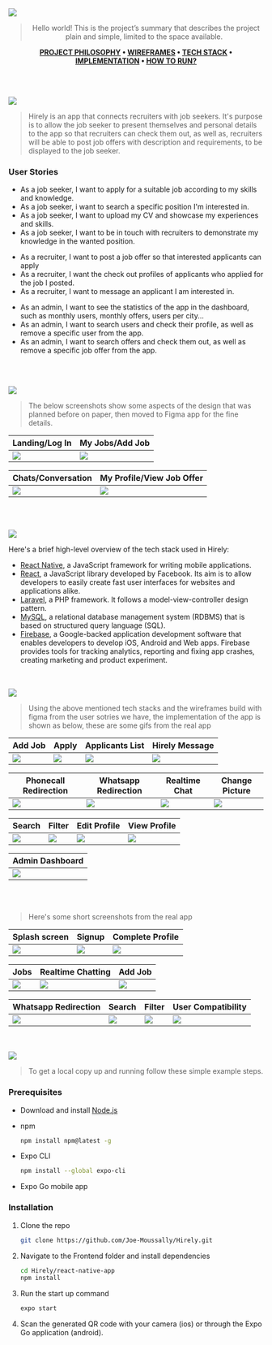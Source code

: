 <img src="./readme/title1.svg"/>

<div align="center">

> Hello world! This is the project’s summary that describes the project plain and simple, limited to the space available.  

**[PROJECT PHILOSOPHY](https://github.com/Joe-Moussally/Hirely#title1) • [WIREFRAMES](https://github.com/Joe-Moussally/Hirely) • [TECH STACK](https://github.com/Joe-Moussally/Hirely) • [IMPLEMENTATION](https://github.com/Joe-Moussally/Hirely) • [HOW TO RUN?](https://github.com/Joe-Moussally/Hirely)**

</div>

<br><br>


<img src="./readme/title2.svg" id='title1'/>

>Hirely is an app that connects recruiters with job seekers. It's purpose is to allow the job seeker to present themselves and personal details to the app so that recruiters can check them out, as well as, recruiters will be able to post job offers with description and requirements, to be displayed to the job seeker.
> 
### User Stories
- As a job seeker, I want to apply for a suitable job according to my skills and knowledge.
- As a job seeker, i want to search a specific position I'm interested in.
- As a job seeker, I want to upload my CV and showcase my experiences and skills.
- As a job seeker,  I want to be in touch with recruiters to demonstrate my knowledge in the wanted position.
>
- As a recruiter, I want to post a job offer so that interested applicants can apply
- As a recruiter, I want the check out profiles of applicants who applied for the job I posted.
- As a recruiter, I want to message an applicant I am interested in.
>
- As an admin, I want to see the statistics of the app in the dashboard, such as monthly users, monthly offers, users per city...
- As an admin, I want to search users and check their profile, as well as remove a specific user from the app.
- As an admin, I want to search offers and check them out, as well as remove a specific job offer from the app.

<br><br>

<img src="./readme/title3.svg"/>

> The below screenshots show some aspects of the design that was planned before on paper, then moved to Figma app for the fine details.


| Landing/Log In  | My Jobs/Add Job |
| -----------| -----|
| <img src="./readme/screens/landing-login.JPG"/> |<img src="./readme/screens/myjobs-addoffer.JPG"/>|

| Chats/Conversation  | My Profile/View Job Offer  |
| -----------------| -----|
|  <img src="./readme/screens/chats-conversation.JPG"/>|<img src="./readme/screens/profile-viewjob.JPG"/>  |


<br><br>

<img src="./readme/title4.svg"/>

Here's a brief high-level overview of the tech stack used in Hirely:

- [React Native](https://reactnative.dev/), a JavaScript framework for writing mobile applications.
- [React](https://reactjs.org/), a JavaScript library developed by Facebook. Its aim is to allow developers to easily create fast user interfaces for websites and applications alike.
- [Laravel](https://laravel.com/), a PHP framework. It follows a model-view-controller design pattern.
- [MySQL](https://www.mysql.com/), a relational database management system (RDBMS) that is based on structured query language (SQL).
- [Firebase](https://firebase.google.com/), a Google-backed application development software that enables developers to develop iOS, Android and Web apps. Firebase provides tools for tracking analytics, reporting and fixing app crashes, creating marketing and product experiment.



<br><br>
<img src="./readme/title5.svg"/>

> Using the above mentioned tech stacks and the wireframes build with figma from the user sotries we have, the implementation of the app is shown as below, these are some gifs from the real app



| Add Job | Apply | Applicants List | Hirely Message |
| ------------|----------|-----------|-----------|
|<img src="./readme/gifs/add_job.gif" />|<img src="./readme/gifs/apply.gif"  />  |<img src="./readme/gifs/applicants_list.gif"/>  |<img src="./readme/gifs/hirely_message.gif"/>  |



| Phonecall Redirection | Whatsapp Redirection | Realtime Chat | Change Picture |
| ------------|----------|-----------|-----------|
|<img src="./readme/gifs/phonecall_redirection.gif" />|<img src="./readme/gifs/whatsapp_redirection.gif"  />  |<img src="./readme/gifs/realtime_chat.gif"/>  |<img src="./readme/gifs/change_picture.gif"/>  |



| Search | Filter | Edit Profile | View Profile |
| ------------|----------|-----------|-----------|
|<img src="./readme/gifs/search.gif" />|<img src="./readme/gifs/filter.gif"  />  |<img src="./readme/gifs/edit_profile.gif"/>  |<img src="./readme/gifs/view_profile.gif"/>  |



| Admin Dashboard |
|----------|
|<img src="./readme/admin/admin.gif" />  |



<br></br>
> Here's some short screenshots from the real app


| Splash screen | Signup | Complete Profile |
|----------|-----------|-----------|
|<img src="./readme/screenshots/splash.jpg"  />  | <img src="./readme/screenshots/signup.jpg"  /> |<img src="./readme/screenshots/complete profile.jpg"/>  |



| Jobs | Realtime Chatting | Add Job  |
|----------|-----------|-----------|
|<img src="./readme/screenshots/jobs.jpg"  />  | <img src="./readme/screenshots/chatting.jpg"  /> |<img src="./readme/screenshots/add.jpg"/>  |



| Whatsapp Redirection | Search | Filter | User Compatibility |
|----------|-----------|-----------|-----------|
|<img src="./readme/screenshots/whatsapp.jpg"  />  | <img src="./readme/screenshots/search.jpg"  /> |<img src="./readme/screenshots/filter.jpg"/>|<img src="./readme/screenshots/compatibility.jpg"/>|



<br><br>
<img src="./readme/title6.svg"/>


>To get a local copy up and running follow these simple example steps.

### Prerequisites

* Download and install [Node.js](https://nodejs.org/en/)

* npm
  ```sh
  npm install npm@latest -g
  ```
* Expo CLI
  ```sh
  npm install --global expo-cli
  ```
* Expo Go mobile app
 

### Installation

1. Clone the repo
   ```sh
   git clone https://github.com/Joe-Moussally/Hirely.git
2. Navigate to the Frontend folder and install dependencies
   ```sh
   cd Hirely/react-native-app
   npm install
   ```
3. Run the start up command
   ```sh
   expo start
   ```
4. Scan the generated QR code with your camera (ios) or through the Expo Go application (android).